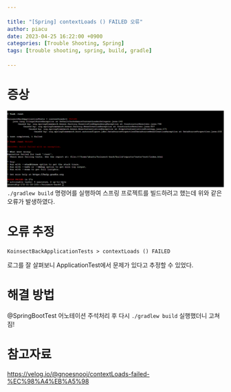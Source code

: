 ```yaml
---
  
title: "[Spring] contextLoads () FAILED 오류"
author: piacu
date: 2023-04-25 16:22:00 +0900
categories: [Trouble Shooting, Spring]
tags: [trouble shooting, spring, build, gradle]

---
```


# 증상

![0425](/_posts/assets/0425.png)`./gradlew build` 명령어를 실행하여 스프링 프로젝트를 빌드하려고 했는데 위와 같은 오류가 발생하였다.



# 오류 추정

```
KoinsectBackApplicationTests > contextLoads () FAILED
```

로그를 잘 살펴보니 ApplicationTest에서 문제가 있다고 추정할 수 있었다.



# 해결 방법

@SpringBootTest 어노테이션 주석처리 후 다시 `./gradlew build` 실행했더니 고쳐짐!



# 참고자료

https://velog.io/@gnoesnooj/contextLoads-failed-%EC%98%A4%EB%A5%98
